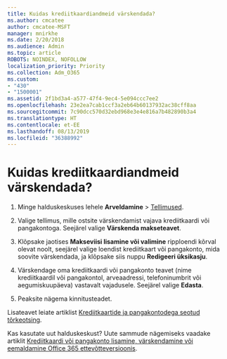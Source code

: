 ```yaml
---
title: Kuidas krediitkaardiandmeid värskendada?
ms.author: cmcatee
author: cmcatee-MSFT
manager: mnirkhe
ms.date: 2/20/2018
ms.audience: Admin
ms.topic: article
ROBOTS: NOINDEX, NOFOLLOW
localization_priority: Priority
ms.collection: Adm_O365
ms.custom:
- "430"
- "1500001"
ms.assetid: 2f1bd3a4-a577-47f4-9ec4-5e094ccc7ee2
ms.openlocfilehash: 23e2ea7cab1ccf3a2eb64b60137932ac38cff8aa
ms.sourcegitcommit: 7c90dcc570d32ebd968e3e4e816a7b482890b3a4
ms.translationtype: HT
ms.contentlocale: et-EE
ms.lasthandoff: 08/13/2019
ms.locfileid: "36388992"
---
```

# <a name="how-do-i-update-my-credit-card-information"></a>Kuidas krediitkaardiandmeid värskendada?

1. Minge halduskeskuses lehele **Arveldamine** \> [Tellimused](https://go.microsoft.com/fwlink/p/?linkid=842054).

2. Valige tellimus, mille ostsite värskendamist vajava krediitkaardi või pangakontoga. Seejärel valige **Värskenda makseteavet**.

3. Klõpsake jaotises **Makseviisi lisamine või valimine** ripploendi kõrval olevat noolt, seejärel valige loendist krediitkaart või pangakonto, mida soovite värskendada, ja klõpsake siis nuppu **Redigeeri üksikasju**.

4. Värskendage oma krediitkaardi või pangakonto teavet (nime krediitkaardil või pangakontol, arveaadressi, telefoninumbrit või aegumiskuupäeva) vastavalt vajadusele. Seejärel valige **Edasta**.

5. Peaksite nägema kinnitusteadet.

Lisateavet leiate artiklist [Krediitkaartide ja pangakontodega seotud tõrkeotsing](https://docs.microsoft.com/et-EE/office365/admin/subscriptions-and-billing/add-update-or-remove-credit-card-or-bank-account#troubleshooting-credit-cards-and-bank-accounts).

Kas kasutate uut halduskeskust? Uute sammude nägemiseks vaadake artiklit [Krediitkaardi või pangakonto lisamine, värskendamine või eemaldamine Office 365 ettevõtteversioonis](https://docs.microsoft.com/et-EE/office365/admin/subscriptions-and-billing/add-update-or-remove-credit-card-or-bank-account).